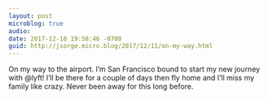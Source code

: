 ```yaml
---
layout: post
microblog: true
audio: 
date: 2017-12-10 19:58:46 -0700
guid: http://jsorge.micro.blog/2017/12/11/on-my-way.html
---
```

On my way to the airport. I’m San Francisco bound to start my new journey with @lyft! I’ll be there for a couple of days then fly home and I’ll miss my family like crazy. Never been away for this long before.
